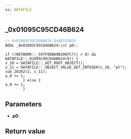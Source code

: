 ```yaml
---
ns: DATAFILE
---
```

## _0x01095C95CD46B624

```c
// 0x01095C95CD46B624 0xB8515B2F
BOOL _0x01095C95CD46B624(int p0);
```

```
if ((NETWORK::_597F8DBA9B206FC7() > 0) && DATAFILE::_01095C95CD46B624(0)) {  
v_10 = DATAFILE::_GET_ROOT_OBJECT();  
v_11 = DATAFILE::_OBJECT_VALUE_GET_INTEGER(v_10, "pt");  
sub_20202(2, v_11);  
a_0 += 1;  
		} else {   
a_0 += 1;  
		}  
```

## Parameters
* **p0**: 

## Return value
